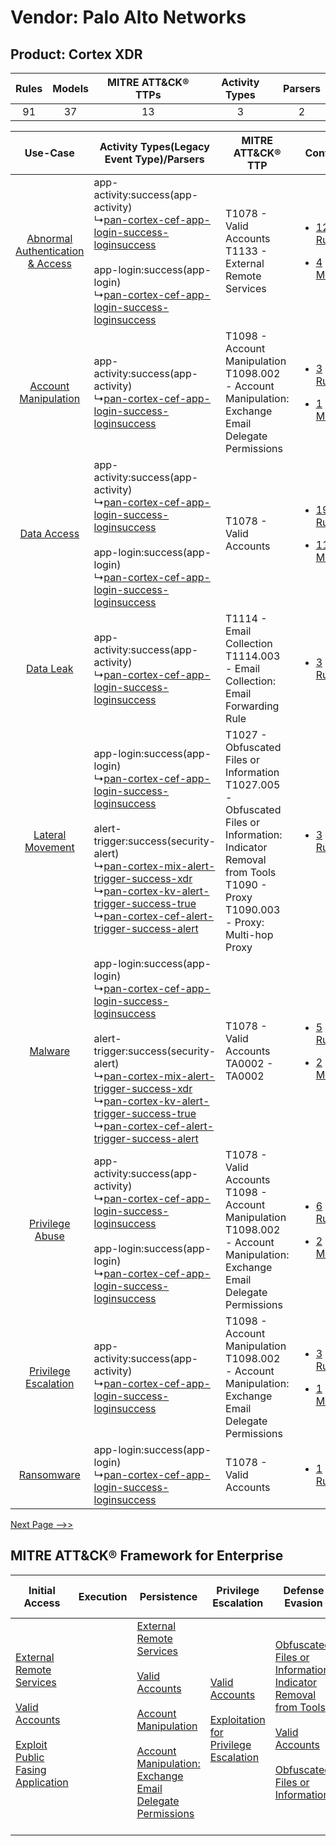 Vendor: Palo Alto Networks
==========================
Product: Cortex XDR
-------------------
| Rules | Models | MITRE ATT&CK® TTPs | Activity Types | Parsers |
|:-----:|:------:|:------------------:|:--------------:|:-------:|
|  91   |   37   |         13         |       3        |    2    |

|    Use-Case    | Activity Types(Legacy Event Type)/Parsers    | MITRE ATT&CK® TTP    | Content    |
|:----:| ---- | ---- | ---- |
| [Abnormal Authentication & Access](../../../UseCases/uc_abnormal_authentication_&_access.md) |  app-activity:success(app-activity)<br> ↳[pan-cortex-cef-app-login-success-loginsuccess](Ps/pC_pancortexcefapploginsuccessloginsuccess.md)<br><br> app-login:success(app-login)<br> ↳[pan-cortex-cef-app-login-success-loginsuccess](Ps/pC_pancortexcefapploginsuccessloginsuccess.md)<br>    | T1078 - Valid Accounts<br>T1133 - External Remote Services<br>    | [<ul><li>12 Rules</li></ul><ul><li>4 Models</li></ul>](RM/r_m_palo_alto_networks_cortex_xdr_Abnormal_Authentication_&_Access.md) |
|    [Account Manipulation](../../../UseCases/uc_account_manipulation.md)    |  app-activity:success(app-activity)<br> ↳[pan-cortex-cef-app-login-success-loginsuccess](Ps/pC_pancortexcefapploginsuccessloginsuccess.md)<br>    | T1098 - Account Manipulation<br>T1098.002 - Account Manipulation: Exchange Email Delegate Permissions<br>    | [<ul><li>3 Rules</li></ul><ul><li>1 Models</li></ul>](RM/r_m_palo_alto_networks_cortex_xdr_Account_Manipulation.md)    |
|    [Data Access](../../../UseCases/uc_data_access.md)    |  app-activity:success(app-activity)<br> ↳[pan-cortex-cef-app-login-success-loginsuccess](Ps/pC_pancortexcefapploginsuccessloginsuccess.md)<br><br> app-login:success(app-login)<br> ↳[pan-cortex-cef-app-login-success-loginsuccess](Ps/pC_pancortexcefapploginsuccessloginsuccess.md)<br>    | T1078 - Valid Accounts<br>    | [<ul><li>19 Rules</li></ul><ul><li>11 Models</li></ul>](RM/r_m_palo_alto_networks_cortex_xdr_Data_Access.md)    |
|    [Data Leak](../../../UseCases/uc_data_leak.md)    |  app-activity:success(app-activity)<br> ↳[pan-cortex-cef-app-login-success-loginsuccess](Ps/pC_pancortexcefapploginsuccessloginsuccess.md)<br>    | T1114 - Email Collection<br>T1114.003 - Email Collection: Email Forwarding Rule<br>    | [<ul><li>3 Rules</li></ul>](RM/r_m_palo_alto_networks_cortex_xdr_Data_Leak.md)    |
|    [Lateral Movement](../../../UseCases/uc_lateral_movement.md)    |  app-login:success(app-login)<br> ↳[pan-cortex-cef-app-login-success-loginsuccess](Ps/pC_pancortexcefapploginsuccessloginsuccess.md)<br><br> alert-trigger:success(security-alert)<br> ↳[pan-cortex-mix-alert-trigger-success-xdr](Ps/pC_pancortexmixalerttriggersuccessxdr.md)<br> ↳[pan-cortex-kv-alert-trigger-success-true](Ps/pC_pancortexkvalerttriggersuccesstrue.md)<br> ↳[pan-cortex-cef-alert-trigger-success-alert](Ps/pC_pancortexcefalerttriggersuccessalert.md)<br> | T1027 - Obfuscated Files or Information<br>T1027.005 - Obfuscated Files or Information: Indicator Removal from Tools<br>T1090 - Proxy<br>T1090.003 - Proxy: Multi-hop Proxy<br> | [<ul><li>3 Rules</li></ul>](RM/r_m_palo_alto_networks_cortex_xdr_Lateral_Movement.md)    |
|    [Malware](../../../UseCases/uc_malware.md)    |  app-login:success(app-login)<br> ↳[pan-cortex-cef-app-login-success-loginsuccess](Ps/pC_pancortexcefapploginsuccessloginsuccess.md)<br><br> alert-trigger:success(security-alert)<br> ↳[pan-cortex-mix-alert-trigger-success-xdr](Ps/pC_pancortexmixalerttriggersuccessxdr.md)<br> ↳[pan-cortex-kv-alert-trigger-success-true](Ps/pC_pancortexkvalerttriggersuccesstrue.md)<br> ↳[pan-cortex-cef-alert-trigger-success-alert](Ps/pC_pancortexcefalerttriggersuccessalert.md)<br> | T1078 - Valid Accounts<br>TA0002 - TA0002<br>    | [<ul><li>5 Rules</li></ul><ul><li>2 Models</li></ul>](RM/r_m_palo_alto_networks_cortex_xdr_Malware.md)    |
|    [Privilege Abuse](../../../UseCases/uc_privilege_abuse.md)    |  app-activity:success(app-activity)<br> ↳[pan-cortex-cef-app-login-success-loginsuccess](Ps/pC_pancortexcefapploginsuccessloginsuccess.md)<br><br> app-login:success(app-login)<br> ↳[pan-cortex-cef-app-login-success-loginsuccess](Ps/pC_pancortexcefapploginsuccessloginsuccess.md)<br>    | T1078 - Valid Accounts<br>T1098 - Account Manipulation<br>T1098.002 - Account Manipulation: Exchange Email Delegate Permissions<br>    | [<ul><li>6 Rules</li></ul><ul><li>2 Models</li></ul>](RM/r_m_palo_alto_networks_cortex_xdr_Privilege_Abuse.md)    |
|    [Privilege Escalation](../../../UseCases/uc_privilege_escalation.md)    |  app-activity:success(app-activity)<br> ↳[pan-cortex-cef-app-login-success-loginsuccess](Ps/pC_pancortexcefapploginsuccessloginsuccess.md)<br>    | T1098 - Account Manipulation<br>T1098.002 - Account Manipulation: Exchange Email Delegate Permissions<br>    | [<ul><li>3 Rules</li></ul><ul><li>1 Models</li></ul>](RM/r_m_palo_alto_networks_cortex_xdr_Privilege_Escalation.md)    |
|    [Ransomware](../../../UseCases/uc_ransomware.md)    |  app-login:success(app-login)<br> ↳[pan-cortex-cef-app-login-success-loginsuccess](Ps/pC_pancortexcefapploginsuccessloginsuccess.md)<br>    | T1078 - Valid Accounts<br>    | [<ul><li>1 Rules</li></ul>](RM/r_m_palo_alto_networks_cortex_xdr_Ransomware.md)    |
[Next Page -->>](2_ds_palo_alto_networks_cortex_xdr.md)

MITRE ATT&CK® Framework for Enterprise
--------------------------------------
| Initial Access                                                                                                                                                                                                                         | Execution | Persistence                                                                                                                                                                                                                                                                                                                                 | Privilege Escalation                                                                                                                                          | Defense Evasion                                                                                                                                                                                                                                                               | Credential Access | Discovery | Lateral Movement | Collection                                                                                                                                                            | Command and Control                                                                                                                       | Exfiltration | Impact |
| -------------------------------------------------------------------------------------------------------------------------------------------------------------------------------------------------------------------------------------- | --------- | ------------------------------------------------------------------------------------------------------------------------------------------------------------------------------------------------------------------------------------------------------------------------------------------------------------------------------------------- | ------------------------------------------------------------------------------------------------------------------------------------------------------------- | ----------------------------------------------------------------------------------------------------------------------------------------------------------------------------------------------------------------------------------------------------------------------------- | ----------------- | --------- | ---------------- | --------------------------------------------------------------------------------------------------------------------------------------------------------------------- | ----------------------------------------------------------------------------------------------------------------------------------------- | ------------ | ------ |
| [External Remote Services](https://attack.mitre.org/techniques/T1133)<br><br>[Valid Accounts](https://attack.mitre.org/techniques/T1078)<br><br>[Exploit Public Fasing Application](https://attack.mitre.org/techniques/T1190)<br><br> |           | [External Remote Services](https://attack.mitre.org/techniques/T1133)<br><br>[Valid Accounts](https://attack.mitre.org/techniques/T1078)<br><br>[Account Manipulation](https://attack.mitre.org/techniques/T1098)<br><br>[Account Manipulation: Exchange Email Delegate Permissions](https://attack.mitre.org/techniques/T1098/002)<br><br> | [Valid Accounts](https://attack.mitre.org/techniques/T1078)<br><br>[Exploitation for Privilege Escalation](https://attack.mitre.org/techniques/T1068)<br><br> | [Obfuscated Files or Information: Indicator Removal from Tools](https://attack.mitre.org/techniques/T1027/005)<br><br>[Valid Accounts](https://attack.mitre.org/techniques/T1078)<br><br>[Obfuscated Files or Information](https://attack.mitre.org/techniques/T1027)<br><br> |                   |           |                  | [Email Collection](https://attack.mitre.org/techniques/T1114)<br><br>[Email Collection: Email Forwarding Rule](https://attack.mitre.org/techniques/T1114/003)<br><br> | [Proxy: Multi-hop Proxy](https://attack.mitre.org/techniques/T1090/003)<br><br>[Proxy](https://attack.mitre.org/techniques/T1090)<br><br> |              |        |